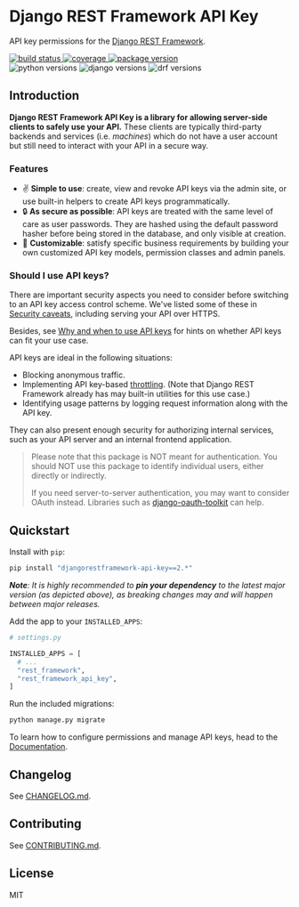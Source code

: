 # Django REST Framework API Key

API key permissions for the [Django REST Framework](https://www.django-rest-framework.org).

<div>
  <a href="https://dev.azure.com/florimondmanca/public/_build/latest?definitionId=7&branchName=master">
      <img src="https://dev.azure.com/florimondmanca/public/_apis/build/status/florimondmanca.djangorestframework-api-key?branchName=master" alt="build status"/>
  </a>
  <a href="https://codecov.io/gh/florimondmanca/djangorestframework-api-key">
      <img src="https://codecov.io/gh/florimondmanca/djangorestframework-api-key/branch/master/graph/badge.svg" alt="coverage">
  </a>
  <a href="https://pypi.org/project/djangorestframework-api-key">
      <img src="https://badge.fury.io/py/djangorestframework-api-key.svg" alt="package version"/>
  </a>
</div>
<div>
  <img src="https://img.shields.io/pypi/pyversions/djangorestframework-api-key.svg" alt="python versions"/>
  <img src="https://img.shields.io/pypi/djversions/djangorestframework-api-key.svg?colorB=44b78b" alt="django versions"/>
  <img src="https://img.shields.io/badge/drf-3.8+-7f2d2d.svg" alt="drf versions"/>
</div>

## Introduction

**Django REST Framework API Key is a library for allowing server-side clients to safely use your API.** These clients are typically third-party backends and services (i.e. _machines_) which do not have a user account but still need to interact with your API in a secure way.

### Features

- ✌️ **Simple to use**: create, view and revoke API keys via the admin site, or use built-in helpers to create API keys programmatically.
- 🔒 **As secure as possible**: API keys are treated with the same level of care as user passwords. They are hashed using the default password hasher before being stored in the database, and only visible at creation.
- 🎨 **Customizable**: satisfy specific business requirements by building your own customized API key models, permission classes and admin panels.

### Should I use API keys?

There are important security aspects you need to consider before switching to an API key access control scheme. We've listed some of these in [Security caveats](docs/security.md#caveats), including serving your API over HTTPS.

Besides, see [Why and when to use API keys](https://cloud.google.com/endpoints/docs/openapi/when-why-api-key#top_of_page) for hints on whether API keys can fit your use case.

API keys are ideal in the following situations:

- Blocking anonymous traffic.
- Implementing API key-based [throttling](https://www.django-rest-framework.org/api-guide/throttling/). (Note that Django REST Framework already has may built-in utilities for this use case.)
- Identifying usage patterns by logging request information along with the API key.

They can also present enough security for authorizing internal services, such as your API server and an internal frontend application.

> Please note that this package is NOT meant for authentication. You should NOT use this package to identify individual users, either directly or indirectly.
>
> If you need server-to-server authentication, you may want to consider OAuth instead. Libraries such as [django-oauth-toolkit](https://django-oauth-toolkit.readthedocs.io/en/latest/index.html) can help.

## Quickstart

Install with `pip`:

```bash
pip install "djangorestframework-api-key==2.*"
```

_**Note**: It is highly recommended to **pin your dependency** to the latest major version (as depicted above), as breaking changes may and will happen between major releases._

Add the app to your `INSTALLED_APPS`:

```python
# settings.py

INSTALLED_APPS = [
  # ...
  "rest_framework",
  "rest_framework_api_key",
]
```

Run the included migrations:

```bash
python manage.py migrate
```

To learn how to configure permissions and manage API keys, head to the [Documentation](https://florimondmanca.github.io/djangorestframework-api-key).

## Changelog

See [CHANGELOG.md](https://github.com/florimondmanca/djangorestframework-api-key/tree/master/CHANGELOG.md).

## Contributing

See [CONTRIBUTING.md](https://github.com/florimondmanca/djangorestframework-api-key/tree/master/CONTRIBUTING.md).

## License

MIT
